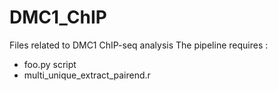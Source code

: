 # DMC1_ChIP
Files related to DMC1 ChIP-seq analysis
The pipeline requires :
  * foo.py script
  * multi_unique_extract_pairend.r
  
